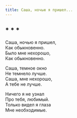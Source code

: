 ```yaml
---
title: Саша, ночью я пришел...
---
```

## * * *

Саша, ночью я пришел,  
Как обыкновенно.  
Было мне нехорошо,  
Как обыкновенно.

Саша, темное окно  
Не темнело лучше.  
Саша, мне нехорошо,  
А тебе не лучше.

Ничего я не узнал  
Про тебя, любимый.  
Только видел я глаза  
Мне необходимые.